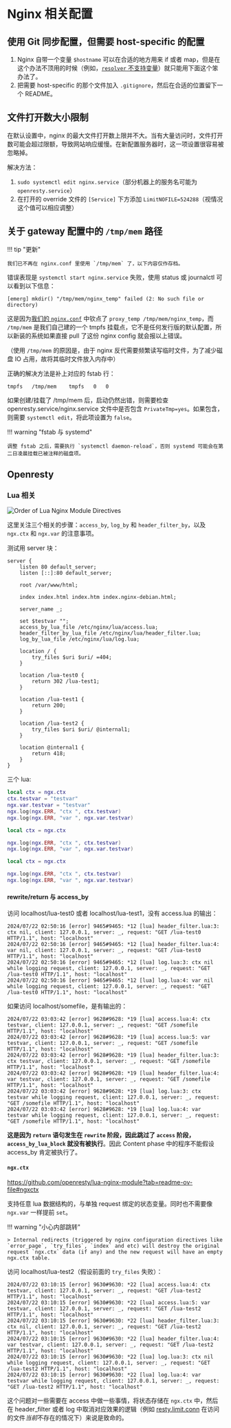 # Nginx 相关配置

## 使用 Git 同步配置，但需要 host-specific 的配置

1. Nginx 自带一个变量 `$hostname` 可以在合适的地方用来 if 或者 map，但是在这个办法不顶用的时候（例如，[`resolver` 不支持变量][ngx-2128]）就只能用下面这个笨办法了。
2. 把需要 host-specific 的那个文件加入 `.gitignore`，然后在合适的位置留下一个 README。

  [ngx-2128]: https://trac.nginx.org/nginx/ticket/2128

## 文件打开数大小限制

在默认设置中，nginx 的最大文件打开数上限并不大。当有大量访问时，文件打开数可能会超过限额，导致网站响应缓慢。在新配置服务器时，这一项设置很容易被忽略掉。

解决方法：

1. `sudo systemctl edit nginx.service`（部分机器上的服务名可能为 `openresty.service`）
2. 在打开的 override 文件的 `[Service]` 下方添加 `LimitNOFILE=524288`（视情况这个值可以相应调整）

## 关于 gateway 配置中的 `/tmp/mem` 路径

!!! tip "更新"

    我们已不再在 nginx.conf 里使用 `/tmp/mem` 了，以下内容仅作存档。

错误表现是 `systemctl start nginx.service` 失败，使用 status 或 journalctl 可以看到以下信息：

    [emerg] mkdir() "/tmp/mem/nginx_temp" failed (2: No such file or directory)

这是因为[我们的 `nginx.conf`](https://git.lug.ustc.edu.cn/ustclug/nginx-config/-/blob/d6f9bf7443117b4d6ebe0a566dc6bb48753a8f58/nginx.conf#L34) 中钦点了 `proxy_temp /tmp/mem/nginx_temp`，而 `/tmp/mem` 是我们自己建的一个 tmpfs 挂载点，它不是任何发行版的默认配置，所以新装的系统如果直接 pull 了这份 nginx config 就会报以上错误。

（使用 `/tmp/mem` 的原因是，由于 nginx 反代需要频繁读写临时文件，为了减少磁盘 IO 占用，故将其临时文件放入内存中）

正确的解决方法是补上对应的 fstab 行：

    tmpfs   /tmp/mem    tmpfs   0   0

如果创建/挂载了 /tmp/mem 后，启动仍然出错，则需要检查 openresty.service/nginx.service 文件中是否包含 `PrivateTmp=yes`。如果包含，则需要 `systemctl edit`，将此项设置为 `false`。

!!! warning "fstab 与 systemd"

    调整 fstab 之后，需要执行 `systemctl daemon-reload`，否则 systemd 可能会在第二日凌晨挂载已被注释的磁盘项。

## Openresty

### Lua 相关

![Order of Lua Nginx Module Directives](https://cloud.githubusercontent.com/assets/2137369/15272097/77d1c09e-1a37-11e6-97ef-d9767035fc3e.png)

这里关注三个相关的步骤：`access_by`, `log_by` 和 `header_filter_by`，以及 `ngx.ctx` 和 `ngx.var` 的注意事项。

测试用 server 块：

```nginx
server {
	listen 80 default_server;
	listen [::]:80 default_server;

	root /var/www/html;

	index index.html index.htm index.nginx-debian.html;

	server_name _;

	set $testvar "";
	access_by_lua_file /etc/nginx/lua/access.lua;
	header_filter_by_lua_file /etc/nginx/lua/header_filter.lua;
	log_by_lua_file /etc/nginx/lua/log.lua;

	location / {
		try_files $uri $uri/ =404;
	}

	location /lua-test0 {
		return 302 /lua-test1;
	}

	location /lua-test1 {
        return 200;
	}

	location /lua-test2 {
		try_files $uri $uri/ @internal1;
	}

	location @internal1 {
		return 418;
	}
}
```

三个 lua:

```lua title="/etc/nginx/lua/access.lua"
local ctx = ngx.ctx
ctx.testvar = "testvar"
ngx.var.testvar = "testvar"
ngx.log(ngx.ERR, "ctx ", ctx.testvar)
ngx.log(ngx.ERR, "var ", ngx.var.testvar)
```

```lua title="/etc/nginx/lua/header_filter.lua"
local ctx = ngx.ctx

ngx.log(ngx.ERR, "ctx ", ctx.testvar)
ngx.log(ngx.ERR, "var ", ngx.var.testvar)
```

```lua title="/etc/nginx/lua/log.lua"
local ctx = ngx.ctx

ngx.log(ngx.ERR, "ctx ", ctx.testvar)
ngx.log(ngx.ERR, "var ", ngx.var.testvar)
```

#### rewrite/return 与 access_by

访问 localhost/lua-test0 或者 localhost/lua-test1，没有 access.lua 的输出：

```log
2024/07/22 02:50:16 [error] 9465#9465: *12 [lua] header_filter.lua:3: ctx nil, client: 127.0.0.1, server: _, request: "GET /lua-test0 HTTP/1.1", host: "localhost"
2024/07/22 02:50:16 [error] 9465#9465: *12 [lua] header_filter.lua:4: var nil, client: 127.0.0.1, server: _, request: "GET /lua-test0 HTTP/1.1", host: "localhost"
2024/07/22 02:50:16 [error] 9465#9465: *12 [lua] log.lua:3: ctx nil while logging request, client: 127.0.0.1, server: _, request: "GET /lua-test0 HTTP/1.1", host: "localhost"
2024/07/22 02:50:16 [error] 9465#9465: *12 [lua] log.lua:4: var nil while logging request, client: 127.0.0.1, server: _, request: "GET /lua-test0 HTTP/1.1", host: "localhost"
```

如果访问 localhost/somefile，是有输出的：

```log
2024/07/22 03:03:42 [error] 9628#9628: *19 [lua] access.lua:4: ctx testvar, client: 127.0.0.1, server: _, request: "GET /somefile HTTP/1.1", host: "localhost"
2024/07/22 03:03:42 [error] 9628#9628: *19 [lua] access.lua:5: var testvar, client: 127.0.0.1, server: _, request: "GET /somefile HTTP/1.1", host: "localhost"
2024/07/22 03:03:42 [error] 9628#9628: *19 [lua] header_filter.lua:3: ctx testvar, client: 127.0.0.1, server: _, request: "GET /somefile HTTP/1.1", host: "localhost"
2024/07/22 03:03:42 [error] 9628#9628: *19 [lua] header_filter.lua:4: var testvar, client: 127.0.0.1, server: _, request: "GET /somefile HTTP/1.1", host: "localhost"
2024/07/22 03:03:42 [error] 9628#9628: *19 [lua] log.lua:3: ctx testvar while logging request, client: 127.0.0.1, server: _, request: "GET /somefile HTTP/1.1", host: "localhost"
2024/07/22 03:03:42 [error] 9628#9628: *19 [lua] log.lua:4: var testvar while logging request, client: 127.0.0.1, server: _, request: "GET /somefile HTTP/1.1", host: "localhost"
```

**这是因为 `return` 语句发生在 `rewrite` 阶段，因此跳过了 `access` 阶段，`access_by_lua_block` 就没有被执行**。因此 Content phase 中的程序不能假设 access_by 肯定被执行了。

#### `ngx.ctx`

<https://github.com/openresty/lua-nginx-module?tab=readme-ov-file#ngxctx>

支持任意 lua 数据结构的，与单独 request 绑定的状态变量。同时也不需要像 `ngx.var` 一样提前 `set`。

!!! warning "小心内部跳转"

    > Internal redirects (triggered by nginx configuration directives like `error_page`, `try_files`, `index` and etc) will destroy the original request `ngx.ctx` data (if any) and the new request will have an empty ngx.ctx table.

访问 localhost/lua-test2（假设前面的 `try_files` 失败）：

```
2024/07/22 03:10:15 [error] 9630#9630: *22 [lua] access.lua:4: ctx testvar, client: 127.0.0.1, server: _, request: "GET /lua-test2 HTTP/1.1", host: "localhost"
2024/07/22 03:10:15 [error] 9630#9630: *22 [lua] access.lua:5: var testvar, client: 127.0.0.1, server: _, request: "GET /lua-test2 HTTP/1.1", host: "localhost"
2024/07/22 03:10:15 [error] 9630#9630: *22 [lua] header_filter.lua:3: ctx nil, client: 127.0.0.1, server: _, request: "GET /lua-test2 HTTP/1.1", host: "localhost"
2024/07/22 03:10:15 [error] 9630#9630: *22 [lua] header_filter.lua:4: var testvar, client: 127.0.0.1, server: _, request: "GET /lua-test2 HTTP/1.1", host: "localhost"
2024/07/22 03:10:15 [error] 9630#9630: *22 [lua] log.lua:3: ctx nil while logging request, client: 127.0.0.1, server: _, request: "GET /lua-test2 HTTP/1.1", host: "localhost"
2024/07/22 03:10:15 [error] 9630#9630: *22 [lua] log.lua:4: var testvar while logging request, client: 127.0.0.1, server: _, request: "GET /lua-test2 HTTP/1.1", host: "localhost"
```

这个问题对一些需要在 access 中做一些事情，将状态存储在 `ngx.ctx` 中，然后在 header_filter 或者 log 中取消对应效果的逻辑（例如 [resty.limit.conn](https://github.com/openresty/lua-resty-limit-traffic/blob/master/lib/resty/limit/conn.md) 在访问的文件*当前*不存在的情况下）来说是致命的。
